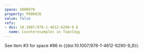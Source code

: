 ```yaml
---
space: S000078
property: P000026
value: false
refs:
- doi: 10.1007/978-1-4612-6290-9_6
  name: Counterexamples in Topology
---
```


See item #3 for space #86 in {{doi:10.1007/978-1-4612-6290-9_6}}.
